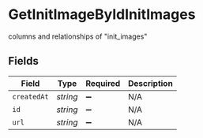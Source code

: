 # GetInitImageByIdInitImages

columns and relationships of "init_images"


## Fields

| Field              | Type               | Required           | Description        |
| ------------------ | ------------------ | ------------------ | ------------------ |
| `createdAt`        | *string*           | :heavy_minus_sign: | N/A                |
| `id`               | *string*           | :heavy_minus_sign: | N/A                |
| `url`              | *string*           | :heavy_minus_sign: | N/A                |